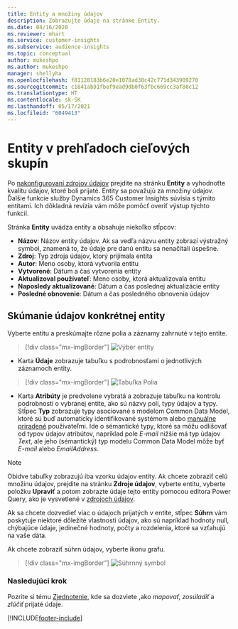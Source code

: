 ```yaml
---
title: Entity a množiny údajov
description: Zobrazujte údaje na stránke Entity.
ms.date: 04/16/2020
ms.reviewer: mhart
ms.service: customer-insights
ms.subservice: audience-insights
ms.topic: conceptual
author: mukeshpo
ms.author: mukeshpo
manager: shellyha
ms.openlocfilehash: f81128183b6e20e1078ad38c42c771d343909270
ms.sourcegitcommit: c1841ab91fbef9ead9db0f63fbc669cc3af80c12
ms.translationtype: HT
ms.contentlocale: sk-SK
ms.lasthandoff: 05/17/2021
ms.locfileid: "6049413"
---
```

# <a name="entities-in-audience-insights"></a>Entity v prehľadoch cieľových skupín

Po [nakonfigurovaní zdrojov údajov](data-sources.md) prejdite na stránku **Entity** a vyhodnoťte kvalitu údajov, ktoré boli prijaté. Entity sa považujú za množiny údajov. Ďalšie funkcie služby Dynamics 365 Customer Insights súvisia s týmito entitami. Ich dôkladná revízia vám môže pomôcť overiť výstup týchto funkcií.

Stránka **Entity** uvádza entity a obsahuje niekoľko stĺpcov:

- **Názov**: Názov entity údajov. Ak sa vedľa názvu entity zobrazí výstražný symbol, znamená to, že údaje pre danú entitu sa nenačítali úspešne.
- **Zdroj**: Typ zdroja údajov, ktorý prijímala entita
- **Autor**: Meno osoby, ktorá vytvorila entitu
- **Vytvorené**: Dátum a čas vytvorenia entity
- **Aktualizoval používateľ**: Meno osoby, ktorá aktualizovala entitu
- **Naposledy aktualizované**: Dátum a čas poslednej aktualizácie entity
- **Posledné obnovenie**: Dátum a čas posledného obnovenia údajov

## <a name="exploring-a-specific-entitys-data"></a>Skúmanie údajov konkrétnej entity

Vyberte entitu a preskúmajte rôzne polia a záznamy zahrnuté v tejto entite.

> [!div class="mx-imgBorder"]
> ![Výber entity](media/data-manager-entities-data.png "Vyberte entitu")

- Karta **Údaje** zobrazuje tabuľku s podrobnosťami o jednotlivých záznamoch entity.

> [!div class="mx-imgBorder"]
> ![Tabuľka Polia](media/data-manager-entities-fields.PNG "Tabuľka Polia")

- Karta **Atribúty** je predvolene vybratá a zobrazuje tabuľku na kontrolu podrobností o vybranej entite, ako sú názvy polí, typy údajov a typy. Stĺpec **Typ** zobrazuje typy asociované s modelom Common Data Model, ktoré sú buď automaticky identifikované systémom alebo [manuálne priradené](map-entities.md) používateľmi. Ide o sémantické typy, ktoré sa môžu odlišovať od typov údajov atribútov, napríklad pole *E-mail* nižšie má typ údajov *Text*, ale jeho (sémantický) typ modelu Common Data Model môže byť *E-mail* alebo *EmailAddress*.

> [!NOTE]
> Obidve tabuľky zobrazujú iba vzorku údajov entity. Ak chcete zobraziť celú množinu údajov, prejdite na stránku **Zdroje údajov**, vyberte entitu, vyberte položku **Upraviť** a potom zobrazte údaje tejto entity pomocou editora Power Query, ako je vysvetlené v [zdrojoch údajov](data-sources.md).

Ak sa chcete dozvedieť viac o údajoch prijatých v entite, stĺpec **Súhrn** vám poskytuje niektoré dôležité vlastnosti údajov, ako sú napríklad hodnoty null, chýbajúce údaje, jedinečné hodnoty, počty a rozdelenia, ktoré sa vzťahujú na vaše dáta.

Ak chcete zobraziť súhrn údajov, vyberte ikonu grafu.

> [!div class="mx-imgBorder"]
> ![Súhrnný symbol](media/data-manager-entities-summary.png "Tabuľka so zhrnutím údajov")

### <a name="next-step"></a>Nasledujúci krok

Pozrite si tému [Zjednotenie](data-unification.md), kde sa dozviete ,ako *mapovať*, *zosúladiť* a *zlúčiť* prijaté údaje.


[!INCLUDE[footer-include](../includes/footer-banner.md)]
